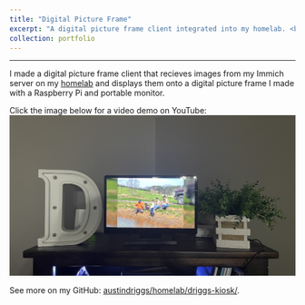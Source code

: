 ```yaml
---
title: "Digital Picture Frame"
excerpt: "A digital picture frame client integrated into my homelab. <br/><img src='/images/driggs-kiosk.jpg' alt='Driggs Kiosk Demo' width='500' style='border:0;'>"
collection: portfolio
---
```


---

I made a digital picture frame client that recieves images from my Immich server on my [homelab](https://austindriggs.github.io/portfolio/homelab) and displays them onto a digital picture frame I made with a Raspberry Pi and portable monitor.

Click the image below for a video demo on YouTube:  
<a href="https://www.youtube.com/watch?v=NeSkeHkIKjA" target="_blank">
  <img src="/images/driggs-kiosk.jpg" alt="Driggs Kiosk Demo" width="1000" style="border:0;">
</a>

See more on my GitHub: [austindriggs/homelab/driggs-kiosk/](https://github.com/austindriggs/homelab/tree/main/driggs-kiosk).
